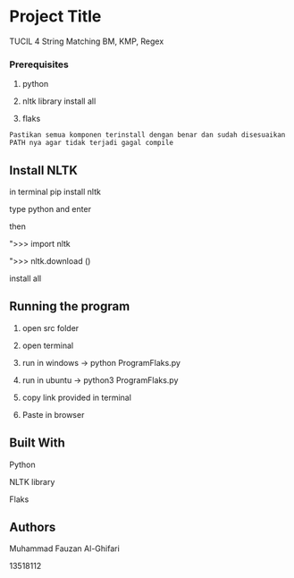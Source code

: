 # Project Title

TUCIL 4 String Matching BM, KMP, Regex

### Prerequisites

1. python

2. nltk library install all 

3. flaks

```
Pastikan semua komponen terinstall dengan benar dan sudah disesuaikan PATH nya agar tidak terjadi gagal compile
```

## Install NLTK

in terminal pip install nltk

type python and enter

then 

">>> import nltk

">>> nltk.download ()

install all

## Running the program

1. open src folder

2. open terminal

3. run in windows -> python ProgramFlaks.py

4. run in ubuntu -> python3 ProgramFlaks.py

5. copy link provided in terminal

6. Paste in browser


## Built With

Python

NLTK library

Flaks

## Authors

Muhammad Fauzan Al-Ghifari

13518112

